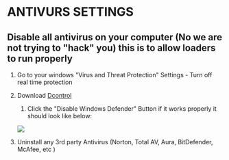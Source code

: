 # ANTIVURS SETTINGS

## Disable all antivirus on your computer (No we are not trying to "hack" you) this is to allow loaders to run properly

1. Go to your windows "Virus and Threat Protection" Settings - Turn off real time protection
2.  Download [Dcontrol](https://mega.nz/file/BUYzWaLK#KWBp5lzXXxs4\_tWMTnWTVHfWyrSF6rRi10JBbMkpRls)

    1. Click the "Disable Windows Defender" Button if it works properly it should look like below:

    ![](../.gitbook/assets/image\_2024-08-20\_083859552.png)
3. Uninstall any 3rd party Antivirus (Norton, Total AV, Aura, BitDefender, McAfee, etc )
